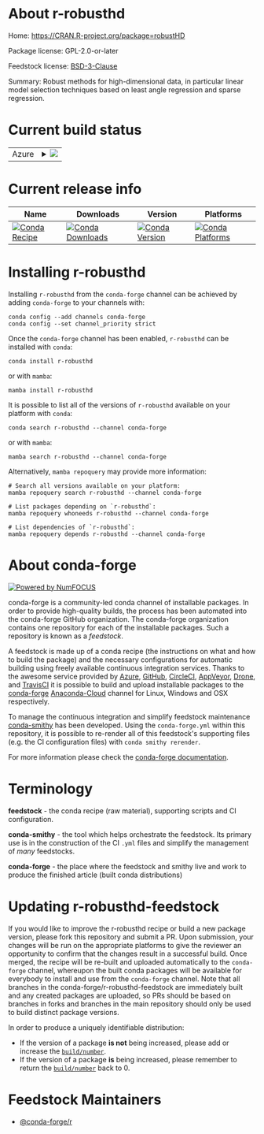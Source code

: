 About r-robusthd
================

Home: https://CRAN.R-project.org/package=robustHD

Package license: GPL-2.0-or-later

Feedstock license: [BSD-3-Clause](https://github.com/conda-forge/r-robusthd-feedstock/blob/main/LICENSE.txt)

Summary: Robust methods for high-dimensional data, in particular linear model selection techniques based on least angle regression and sparse regression.

Current build status
====================


<table>
    
  <tr>
    <td>Azure</td>
    <td>
      <details>
        <summary>
          <a href="https://dev.azure.com/conda-forge/feedstock-builds/_build/latest?definitionId=13950&branchName=main">
            <img src="https://dev.azure.com/conda-forge/feedstock-builds/_apis/build/status/r-robusthd-feedstock?branchName=main">
          </a>
        </summary>
        <table>
          <thead><tr><th>Variant</th><th>Status</th></tr></thead>
          <tbody><tr>
              <td>linux_64_r_base4.1</td>
              <td>
                <a href="https://dev.azure.com/conda-forge/feedstock-builds/_build/latest?definitionId=13950&branchName=main">
                  <img src="https://dev.azure.com/conda-forge/feedstock-builds/_apis/build/status/r-robusthd-feedstock?branchName=main&jobName=linux&configuration=linux%20linux_64_r_base4.1" alt="variant">
                </a>
              </td>
            </tr><tr>
              <td>linux_64_r_base4.2</td>
              <td>
                <a href="https://dev.azure.com/conda-forge/feedstock-builds/_build/latest?definitionId=13950&branchName=main">
                  <img src="https://dev.azure.com/conda-forge/feedstock-builds/_apis/build/status/r-robusthd-feedstock?branchName=main&jobName=linux&configuration=linux%20linux_64_r_base4.2" alt="variant">
                </a>
              </td>
            </tr><tr>
              <td>osx_64_r_base4.1</td>
              <td>
                <a href="https://dev.azure.com/conda-forge/feedstock-builds/_build/latest?definitionId=13950&branchName=main">
                  <img src="https://dev.azure.com/conda-forge/feedstock-builds/_apis/build/status/r-robusthd-feedstock?branchName=main&jobName=osx&configuration=osx%20osx_64_r_base4.1" alt="variant">
                </a>
              </td>
            </tr><tr>
              <td>osx_64_r_base4.2</td>
              <td>
                <a href="https://dev.azure.com/conda-forge/feedstock-builds/_build/latest?definitionId=13950&branchName=main">
                  <img src="https://dev.azure.com/conda-forge/feedstock-builds/_apis/build/status/r-robusthd-feedstock?branchName=main&jobName=osx&configuration=osx%20osx_64_r_base4.2" alt="variant">
                </a>
              </td>
            </tr><tr>
              <td>win_64</td>
              <td>
                <a href="https://dev.azure.com/conda-forge/feedstock-builds/_build/latest?definitionId=13950&branchName=main">
                  <img src="https://dev.azure.com/conda-forge/feedstock-builds/_apis/build/status/r-robusthd-feedstock?branchName=main&jobName=win&configuration=win%20win_64_" alt="variant">
                </a>
              </td>
            </tr>
          </tbody>
        </table>
      </details>
    </td>
  </tr>
</table>

Current release info
====================

| Name | Downloads | Version | Platforms |
| --- | --- | --- | --- |
| [![Conda Recipe](https://img.shields.io/badge/recipe-r--robusthd-green.svg)](https://anaconda.org/conda-forge/r-robusthd) | [![Conda Downloads](https://img.shields.io/conda/dn/conda-forge/r-robusthd.svg)](https://anaconda.org/conda-forge/r-robusthd) | [![Conda Version](https://img.shields.io/conda/vn/conda-forge/r-robusthd.svg)](https://anaconda.org/conda-forge/r-robusthd) | [![Conda Platforms](https://img.shields.io/conda/pn/conda-forge/r-robusthd.svg)](https://anaconda.org/conda-forge/r-robusthd) |

Installing r-robusthd
=====================

Installing `r-robusthd` from the `conda-forge` channel can be achieved by adding `conda-forge` to your channels with:

```
conda config --add channels conda-forge
conda config --set channel_priority strict
```

Once the `conda-forge` channel has been enabled, `r-robusthd` can be installed with `conda`:

```
conda install r-robusthd
```

or with `mamba`:

```
mamba install r-robusthd
```

It is possible to list all of the versions of `r-robusthd` available on your platform with `conda`:

```
conda search r-robusthd --channel conda-forge
```

or with `mamba`:

```
mamba search r-robusthd --channel conda-forge
```

Alternatively, `mamba repoquery` may provide more information:

```
# Search all versions available on your platform:
mamba repoquery search r-robusthd --channel conda-forge

# List packages depending on `r-robusthd`:
mamba repoquery whoneeds r-robusthd --channel conda-forge

# List dependencies of `r-robusthd`:
mamba repoquery depends r-robusthd --channel conda-forge
```


About conda-forge
=================

[![Powered by
NumFOCUS](https://img.shields.io/badge/powered%20by-NumFOCUS-orange.svg?style=flat&colorA=E1523D&colorB=007D8A)](https://numfocus.org)

conda-forge is a community-led conda channel of installable packages.
In order to provide high-quality builds, the process has been automated into the
conda-forge GitHub organization. The conda-forge organization contains one repository
for each of the installable packages. Such a repository is known as a *feedstock*.

A feedstock is made up of a conda recipe (the instructions on what and how to build
the package) and the necessary configurations for automatic building using freely
available continuous integration services. Thanks to the awesome service provided by
[Azure](https://azure.microsoft.com/en-us/services/devops/), [GitHub](https://github.com/),
[CircleCI](https://circleci.com/), [AppVeyor](https://www.appveyor.com/),
[Drone](https://cloud.drone.io/welcome), and [TravisCI](https://travis-ci.com/)
it is possible to build and upload installable packages to the
[conda-forge](https://anaconda.org/conda-forge) [Anaconda-Cloud](https://anaconda.org/)
channel for Linux, Windows and OSX respectively.

To manage the continuous integration and simplify feedstock maintenance
[conda-smithy](https://github.com/conda-forge/conda-smithy) has been developed.
Using the ``conda-forge.yml`` within this repository, it is possible to re-render all of
this feedstock's supporting files (e.g. the CI configuration files) with ``conda smithy rerender``.

For more information please check the [conda-forge documentation](https://conda-forge.org/docs/).

Terminology
===========

**feedstock** - the conda recipe (raw material), supporting scripts and CI configuration.

**conda-smithy** - the tool which helps orchestrate the feedstock.
                   Its primary use is in the construction of the CI ``.yml`` files
                   and simplify the management of *many* feedstocks.

**conda-forge** - the place where the feedstock and smithy live and work to
                  produce the finished article (built conda distributions)


Updating r-robusthd-feedstock
=============================

If you would like to improve the r-robusthd recipe or build a new
package version, please fork this repository and submit a PR. Upon submission,
your changes will be run on the appropriate platforms to give the reviewer an
opportunity to confirm that the changes result in a successful build. Once
merged, the recipe will be re-built and uploaded automatically to the
`conda-forge` channel, whereupon the built conda packages will be available for
everybody to install and use from the `conda-forge` channel.
Note that all branches in the conda-forge/r-robusthd-feedstock are
immediately built and any created packages are uploaded, so PRs should be based
on branches in forks and branches in the main repository should only be used to
build distinct package versions.

In order to produce a uniquely identifiable distribution:
 * If the version of a package **is not** being increased, please add or increase
   the [``build/number``](https://docs.conda.io/projects/conda-build/en/latest/resources/define-metadata.html#build-number-and-string).
 * If the version of a package **is** being increased, please remember to return
   the [``build/number``](https://docs.conda.io/projects/conda-build/en/latest/resources/define-metadata.html#build-number-and-string)
   back to 0.

Feedstock Maintainers
=====================

* [@conda-forge/r](https://github.com/conda-forge/r/)

